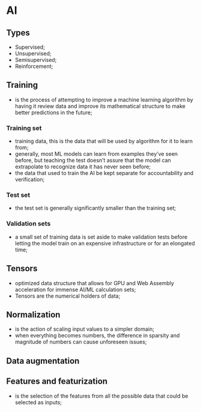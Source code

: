 # AI 

## Types

- Supervised;
- Unsupervised;
- Semisupervised;
- Reinforcement;

## Training

- is the process of attempting to improve a machine learning algorithm by having it review data and improve its mathematical structure to make better predictions in the future;

### Training set

- training data, this is the data that will be used by algorithm for it to learn from; 
- generally, most ML models can learn from examples they’ve seen before, but teaching the test doesn’t assure that the model can extrapolate to recognize data it has never seen before;
- the data that used to train the AI be kept separate for accountability and verification;

### Test set

- the test set is generally significantly smaller than the training set;

### Validation sets

- a small set of training data is set aside to make validation tests before letting the model train on an expensive infrastructure or for an elongated time;

## Tensors

- optimized data structure that allows for GPU and Web Assembly acceleration for immense AI/ML calculation sets; 
- Tensors are the numerical holders of data;

## Normalization

- is the action of scaling input values to a simpler domain; 
- when everything becomes numbers, the difference in sparsity and magnitude of numbers can cause unforeseen issues;

## Data augmentation

## Features and featurization

- is the selection of the features from all the possible data that could be selected as inputs;
